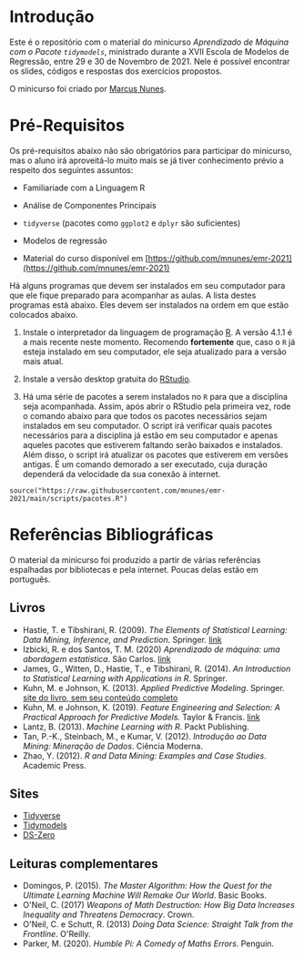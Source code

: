 # Introdução

Este é o repositório com o material do minicurso _Aprendizado de Máquina com o Pacote `tidymodels`_, ministrado durante a XVII Escola de Modelos de Regressão, entre 29 e 30 de Novembro de 2021. Nele é possível encontrar os slides, códigos e respostas dos exercícios propostos.

O minicurso foi criado por [Marcus Nunes](https://marcusnunes.me/).

# Pré-Requisitos

Os pré-requisitos abaixo não são obrigatórios para participar do minicurso, mas o aluno irá aproveitá-lo muito mais se já tiver conhecimento prévio a respeito dos seguintes assuntos:

- Familiariade com a Linguagem R

- Análise de Componentes Principais

- `tidyverse` (pacotes como `ggplot2` e `dplyr` são suficientes)

- Modelos de regressão

- Material do curso disponível em [https://github.com/mnunes/emr-2021](https://github.com/mnunes/emr-2021)

Há alguns programas que devem ser instalados em seu computador para que ele fique preparado para acompanhar as aulas. A lista destes programas está abaixo. Eles devem ser instalados na ordem em que estão colocados abaixo.

1. Instale o interpretador da linguagem de programação [R](https://www.r-project.org/). A versão 4.1.1 é a mais recente neste momento. Recomendo **fortemente** que, caso o `R` já esteja instalado em seu computador, ele seja atualizado para a versão mais atual.

2. Instale a versão desktop gratuita do [RStudio](https://rstudio.com/products/rstudio/download/).

3. Há uma série de pacotes a serem instalados no `R` para que a disciplina seja acompanhada. Assim, após abrir o RStudio pela primeira vez, rode o comando abaixo para que todos os pacotes necessários sejam instalados em seu computador. O script irá verificar quais pacotes necessários para a disciplina já estão em seu computador e apenas aqueles pacotes que estiverem faltando serão baixados e instalados. Além disso, o script irá atualizar os pacotes que estiverem em versões antigas. É um comando demorado a ser executado, cuja duração dependerá da velocidade da sua conexão à internet.

`source("https://raw.githubusercontent.com/mnunes/emr-2021/main/scripts/pacotes.R")` 


# Referências Bibliográficas

O material da minicurso foi produzido a partir de várias referências espalhadas por bibliotecas e pela internet. Poucas delas estão em português.

## Livros

* Hastie, T. e Tibshirani, R. (2009). _The Elements of Statistical Learning: Data Mining, Inference, and Prediction_. Springer. [link](https://web.stanford.edu/~hastie/Papers/ESLII.pdf)
* Izbicki, R. e dos Santos, T. M. (2020) _Aprendizado de máquina: uma abordagem estatística_. São Carlos. [link](http://www.rizbicki.ufscar.br/AME.pdf)
* James, G., Witten, D., Hastie, T., e Tibshirani, R. (2014). _An Introduction to Statistical Learning with Applications in R_. Springer.
* Kuhn, M. e Johnson, K. (2013). _Applied Predictive Modeling_. Springer. [site do livro, sem seu conteúdo completo](http://appliedpredictivemodeling.com/)
* Kuhn, M. e Johnson, K. (2019). _Feature Engineering and Selection: A Practical Approach for Predictive Models._ Taylor & Francis. [link](https://bookdown.org/max/FES/)
* Lantz, B. (2013). _Machine Learning with R_. Packt Publishing.
* Tan, P.-K., Steinbach, M., e Kumar, V. (2012). _Introdução ao Data Mining: Mineração de Dados_. Ciência Moderna.
* Zhao, Y. (2012). _R and Data Mining: Examples and Case Studies_. Academic Press.

## Sites

* [Tidyverse](https://www.tidyverse.org/)
* [Tidymodels](https://www.tidymodels.org/)
* [DS-Zero](https://github.com/leobezerra/ds-zero)


## Leituras complementares

* Domingos, P. (2015). _The Master Algorithm: How the Quest for the Ultimate Learning Machine Will Remake Our World_. Basic Books.
* O'Neil, C. (2017) _Weapons of Math Destruction: How Big Data Increases Inequality and Threatens Democracy_. Crown.
* O'Neil, C. e Schutt, R. (2013) _Doing Data Science: Straight Talk from the Frontline_. O'Reilly.
* Parker, M. (2020). _Humble Pi: A Comedy of Maths Errors_. Penguin.




